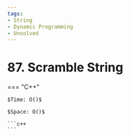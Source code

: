 ```yaml
---
tags:
- String
- Dynamic Programming
- Unsolved
---
```



# 87. Scramble String

=== "C++"

    $Time: O()$

    $Space: O()$

    ```c++
    ```